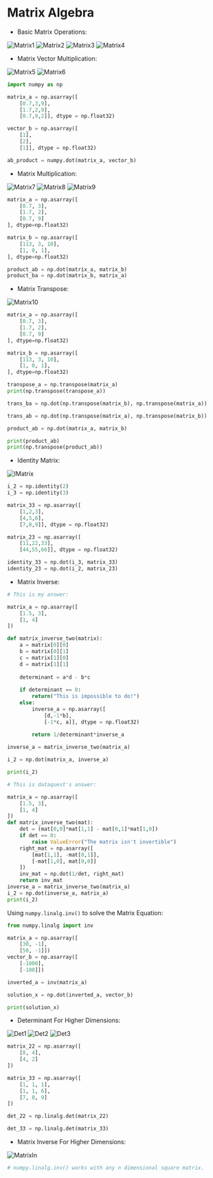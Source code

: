 # Matrix Algebra

* Basic Matrix Operations:

![Matrix1](https://s3.amazonaws.com/dq-content/162/matrix_vector_decomposition.svg)
![Matrix2](https://s3.amazonaws.com/dq-content/162/valid_matrix_sums.svg)
![Matrix3](https://s3.amazonaws.com/dq-content/162/matrix_addition.svg)
![Matrix4](https://s3.amazonaws.com/dq-content/162/matrix_scalar_multiplication.svg)

* Matrix Vector Multiplication:

![Matrix5](https://s3.amazonaws.com/dq-content/162/matrix_vector_multiplication.svg)
![Matrix6](https://s3.amazonaws.com/dq-content/162/valid_matrix_products.svg)

```python
import numpy as np

matrix_a = np.asarray([
    [0.7,3,9],
    [1.7,2,9],
    [0.7,9,2]], dtype = np.float32)

vector_b = np.asarray([
    [1],
    [2],
    [1]], dtype = np.float32)

ab_product = numpy.dot(matrix_a, vector_b)
```

* Matrix Multiplication:

![Matrix7](https://s3.amazonaws.com/dq-content/162/matrix_multiplication.svg)
![Matrix8](https://s3.amazonaws.com/dq-content/162/valid_matrix_multiplication.svg)
![Matrix9](https://s3.amazonaws.com/dq-content/162/matrix_multiplication_2.svg)

```python
matrix_a = np.asarray([
    [0.7, 3],
    [1.7, 2],
    [0.7, 9]
], dtype=np.float32)

matrix_b = np.asarray([
    [113, 3, 10],
    [1, 0, 1],
], dtype=np.float32)

product_ab = np.dot(matrix_a, matrix_b)
product_ba = np.dot(matrix_b, matrix_a)
```

* Matrix Transpose:

![Matrix10](https://upload.wikimedia.org/wikipedia/commons/e/e4/Matrix_transpose.gif)

```python
matrix_a = np.asarray([
    [0.7, 3],
    [1.7, 2],
    [0.7, 9]
], dtype=np.float32)

matrix_b = np.asarray([
    [113, 3, 10],
    [1, 0, 1],
], dtype=np.float32)

transpose_a = np.transpose(matrix_a)
print(np.transpose(transpose_a))

trans_ba = np.dot(np.transpose(matrix_b), np.transpose(matrix_a))

trans_ab = np.dot(np.transpose(matrix_a), np.transpose(matrix_b))

product_ab = np.dot(matrix_a, matrix_b)

print(product_ab)
print(np.transpose(product_ab))
```

* Identity Matrix:

![IMatrix](https://s3.amazonaws.com/dq-content/162/identity_matrix.svg)

```python
i_2 = np.identity(2)
i_3 = np.identity(3)

matrix_33 = np.asarray([
    [1,2,3],
    [4,5,6],
    [7,8,9]], dtype = np.float32)

matrix_23 = np.asarray([
    [11,22,33],
    [44,55,66]], dtype = np.float32)

identity_33 = np.dot(i_3, matrix_33)
identity_23 = np.dot(i_2, matrix_23)
```

* Matrix Inverse:

```python
# This is my answer:

matrix_a = np.asarray([
    [1.5, 3],
    [1, 4]
])

def matrix_inverse_two(matrix):
    a = matrix[0][0]
    b = matrix[0][1]
    c = matrix[1][0]
    d = matrix[1][1]
    
    determinant = a*d - b*c
    
    if determinant == 0:
        return("This is impossible to do!")
    else:
        inverse_a = np.asarray([
            [d,-1*b],
            [-1*c, a]], dtype = np.float32)
        
        return 1/determinant*inverse_a

inverse_a = matrix_inverse_two(matrix_a)

i_2 = np.dot(matrix_a, inverse_a)

print(i_2)
```

```python
# This is dataquest's answer:

matrix_a = np.asarray([
    [1.5, 3],
    [1, 4]
])
def matrix_inverse_two(mat):
    det = (mat[0,0]*mat[1,1] - mat[0,1]*mat[1,0])
    if det == 0:
        raise ValueError("The matrix isn't invertible")
    right_mat = np.asarray([
        [mat[1,1], -mat[0,1]],
        [-mat[1,0], mat[0,0]]
    ])
    inv_mat = np.dot(1/det, right_mat)
    return inv_mat
inverse_a = matrix_inverse_two(matrix_a)
i_2 = np.dot(inverse_a, matrix_a)
print(i_2)
```

Using `numpy.linalg.inv()` to solve the Matrix Equation:

```python
from numpy.linalg import inv

matrix_a = np.asarray([
    [30, -1],
    [50, -1]])
vector_b = np.asarray([
    [-1000],
    [-100]])

inverted_a = inv(matrix_a)

solution_x = np.dot(inverted_a, vector_b)

print(solution_x)
```

* Determinant For Higher Dimensions:

![Det1](https://s3.amazonaws.com/dq-content/178/3d_determinant_one.svg)
![Det2](https://s3.amazonaws.com/dq-content/178/3d_determinant_two.svg)
![Det3](https://s3.amazonaws.com/dq-content/178/3d_determinant_three.svg)

```python
matrix_22 = np.asarray([
    [8, 4],
    [4, 2]
])

matrix_33 = np.asarray([
    [1, 1, 1],
    [1, 1, 6],
    [7, 8, 9]
])

det_22 = np.linalg.det(matrix_22)

det_33 = np.linalg.det(matrix_33)
```

* Matrix Inverse For Higher Dimensions:

![MatrixIn](https://s3.amazonaws.com/dq-content/162/3d_matrix_inverse.svg)

```python
# numpy.linalg.inv() works with any n dimensional square matrix.
```
